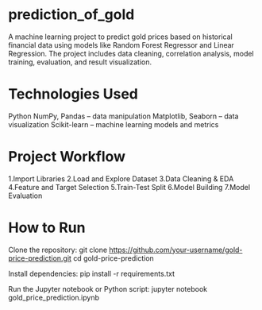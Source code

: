 # prediction_of_gold
A machine learning project to predict gold prices based on historical financial data using models like Random Forest Regressor and Linear Regression. The project includes data cleaning, correlation analysis, model training, evaluation, and result visualization.
# Technologies Used
Python
NumPy, Pandas – data manipulation
Matplotlib, Seaborn – data visualization
Scikit-learn – machine learning models and metrics
# Project Workflow
1.Import Libraries
2.Load and Explore Dataset
3.Data Cleaning & EDA
4.Feature and Target Selection
5.Train-Test Split
6.Model Building
7.Model Evaluation
# How to Run
Clone the repository:
git clone https://github.com/your-username/gold-price-prediction.git
cd gold-price-prediction

Install dependencies:
pip install -r requirements.txt

Run the Jupyter notebook or Python script:
jupyter notebook gold_price_prediction.ipynb
